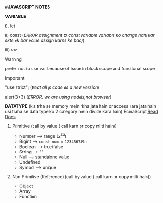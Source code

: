 #**JAVASCRIPT NOTES**

**VARIABLE**

i). let

ii) const           (*ERROR assignment to const variable(variable ko change nahi kar skte ek bar value assign karne ke bad)*)

iii) var
> [!WARNING]
> prefer not to use var because of issue in block scope and functional scope

>[!IMPORTANT]
>
>"use strict";    (*treat all js code as a new version*)
>
> alert(3+3)      (*ERROR, we are using nodejs,not browser*)


**DATATYPE**   (kis trha se memory mein rkha jata hain or access kara jata hain usi traha se data type ko 2 category mein divide kara hain)
EcmaScript [Read Docs]([https://pages.github.com/](https://ecma-international.org/publications-and-standards/standards/ecma-262/)).
1. Primitive  (call by value ( call karn pr copy milti hain))
     - Number       --> range (2<sup>53</sup>)
     - Bigint      --> ```const num = 123456789n```
     - Boolean     --> true/false
     - String      --> ""
     - Null        --> standalone value
     - Undefined
     - Symbol      --> unique

1. Non Primitive (Reference)  (call by value ( call karn pr copy milti hain))
     - Object
     - Array
     - Function
  




